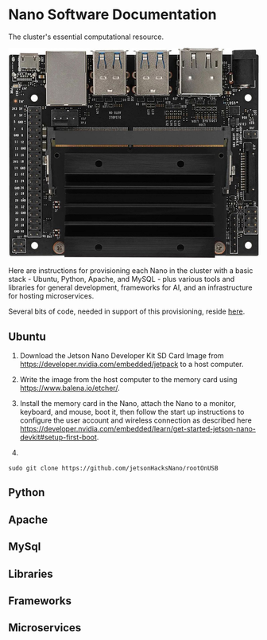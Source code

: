 # Nano Software Documentation
The cluster's essential computational resource.

<img src="/Documentation/Images/Jetson Nano.jpg" alt="Jetson Nano">

Here are instructions for provisioning each Nano in the cluster with a basic stack - Ubuntu, Python, Apache, and MySQL - plus various tools and libraries for general development, frameworks for AI, and an infrastructure for hosting microservices.

Several bits of code, needed in support of this provisioning, reside <a href="../nano">here</a>.

 ## Ubuntu
 
 1.	Download the Jetson Nano Developer Kit SD Card Image from https://developer.nvidia.com/embedded/jetpack to a host computer.
 
 2.	Write the image from the host computer to the memory card using https://www.balena.io/etcher/.
 
 3. Install the memory card in the Nano, attach the Nano to a monitor, keyboard, and mouse, boot it, then follow the start up instructions to configure the user account and wireless connection as described here https://developer.nvidia.com/embedded/learn/get-started-jetson-nano-devkit#setup-first-boot.
 
 4.
 
 ```
 sudo git clone https://github.com/jetsonHacksNano/rootOnUSB
 ```
 
 ## Python
 
 ## Apache
 
 ## MySql
 
 ## Libraries
 
 ## Frameworks
 
 ## Microservices
